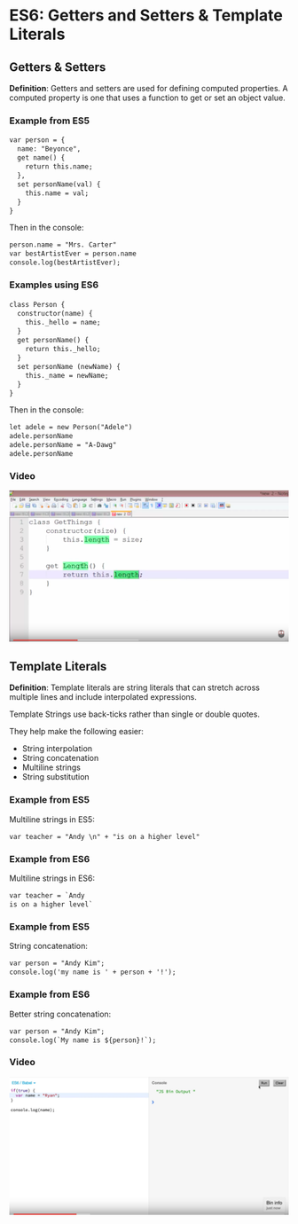 # ES6: Getters and Setters & Template Literals

## Getters & Setters
**Definition**: Getters and setters are used for defining computed properties. A computed property is one that uses a function to get or set an object value.

### Example from ES5
```
var person = {
  name: "Beyonce",
  get name() {
    return this.name;
  },
  set personName(val) {
    this.name = val;
  }
}
```

Then in the console:

```
person.name = "Mrs. Carter"
var bestArtistEver = person.name
console.log(bestArtistEver);
```

### Examples using ES6
```
class Person {
  constructor(name) {
    this._hello = name;
  }
  get personName() {
    return this._hello;
  }
  set personName (newName) {
    this._name = newName;
  }
}
```

Then in the console:

```
let adele = new Person("Adele")
adele.personName
adele.personName = "A-Dawg"
adele.personName
```

### Video
[![video](images/video-getters-setters.png)](https://www.youtube.com/watch?v=nx6DFeNIXlA)

## Template Literals
**Definition**: Template literals are string literals that can stretch across multiple lines and include interpolated expressions.

Template Strings use back-ticks rather than single or double quotes.

They help make the following easier:

* String interpolation
* String concatenation
* Multiline strings
* String substitution

### Example from ES5
Multiline strings in ES5:

```
var teacher = "Andy \n" + "is on a higher level"
```

### Example from ES6
Multiline strings in ES6:

```
var teacher = `Andy
is on a higher level`
```

### Example from ES5
String concatenation:
```
var person = "Andy Kim";
console.log('my name is ' + person + '!');
```
### Example from ES6
Better string concatenation:

```
var person = "Andy Kim";
console.log(`My name is ${person}!`);
```
### Video
[![video](images/video-literals.png)](https://www.youtube.com/watch?v=LTbnmiXWs2k)
